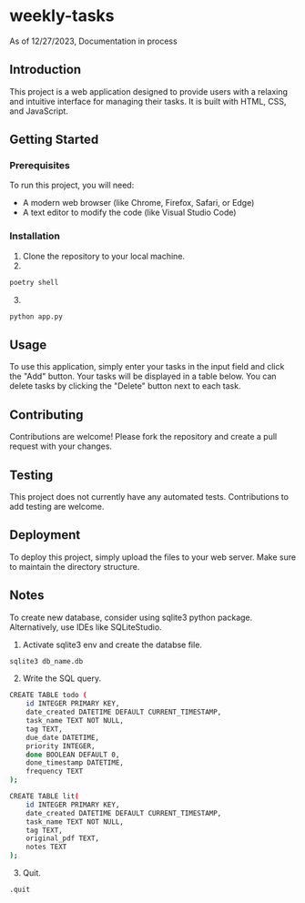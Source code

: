 # weekly-tasks

As of 12/27/2023, Documentation in process

## Introduction

This project is a web application designed to provide users with a relaxing and intuitive interface for managing their tasks. It is built with HTML, CSS, and JavaScript.

## Getting Started

### Prerequisites

To run this project, you will need:

- A modern web browser (like Chrome, Firefox, Safari, or Edge)
- A text editor to modify the code (like Visual Studio Code)

### Installation

1. Clone the repository to your local machine.
2. 
```bash
poetry shell
```
3. 
```bash
python app.py
```


## Usage

To use this application, simply enter your tasks in the input field and click the "Add" button. Your tasks will be displayed in a table below. You can delete tasks by clicking the "Delete" button next to each task.

## Contributing

Contributions are welcome! Please fork the repository and create a pull request with your changes.

## Testing

This project does not currently have any automated tests. Contributions to add testing are welcome.

## Deployment

To deploy this project, simply upload the files to your web server. Make sure to maintain the directory structure.

## Notes
To create new database, consider using sqlite3 python package. Alternatively, use IDEs like SQLiteStudio.

1. Activate sqlite3 env and create the databse file.
```bash
sqlite3 db_name.db
```

2. Write the SQL query.
```bash
CREATE TABLE todo (
    id INTEGER PRIMARY KEY,
    date_created DATETIME DEFAULT CURRENT_TIMESTAMP,
    task_name TEXT NOT NULL,
    tag TEXT,
    due_date DATETIME,
    priority INTEGER,
    done BOOLEAN DEFAULT 0,
    done_timestamp DATETIME,
    frequency TEXT
);
```

```bash
CREATE TABLE lit(
    id INTEGER PRIMARY KEY,
    date_created DATETIME DEFAULT CURRENT_TIMESTAMP,
    task_name TEXT NOT NULL,
    tag TEXT,
    original_pdf TEXT,
    notes TEXT
);
```

3. Quit.
```bash
.quit
```